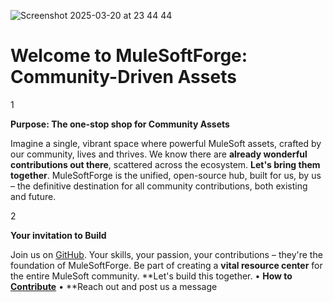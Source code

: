 ![Screenshot 2025-03-20 at 23 44 44](https://github.com/user-attachments/assets/b1317279-b711-477d-9d90-fa67421b703d)

# Welcome to MuleSoftForge: Community-Driven Assets

1

**Purpose: The one-stop shop for Community Assets**

Imagine a single, vibrant space where powerful MuleSoft assets, crafted by our community, lives and thrives. We know there are **already wonderful contributions out there**, scattered across the ecosystem. **Let's bring them together**. MuleSoftForge is the unified, open-source hub, built for us, by us – the definitive destination for all community contributions, both existing and future.

2

**Your invitation to Build**

Join us on [GitHub](https://github.com/MuleSoft-Forge). Your skills, your passion, your contributions – they're the foundation of MuleSoftForge. Be part of creating a **vital resource center** for the entire MuleSoft community. **Let's build this together.   • **How to [Contribute](https://docs.mulesoftforge.com/mulesoft-forge-initiative/how-to-contribute)** • **Reach out and post us a message

